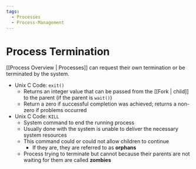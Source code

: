 ```yaml
---
tags:
  - Processes
  - Process-Management
---
```

# Process Termination
[[Process Overview | Processes]] can request their own termination or be terminated by the system.

- Unix C Code: `exit()`
    - Returns an integer value that can be passed from the [[Fork | child]] to the parent (if the parent is `wait()`)
    - Return a zero if successful completion was achieved; returns a non-zero if problems occurred
- Unix C Code: `KILL`
    - System command to end the running process
    - Usually done with the system is unable to deliver the necessary system resources
    - This command could or could not allow children to continue
        - If they are, they are referred to as **orphans**
    - Process trying to terminate but cannot because their parents are not waiting for them are called **zombies**